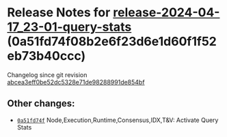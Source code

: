 Release Notes for [**release-2024-04-17\_23-01-query-stats**](https://github.com/dfinity/ic/tree/release-2024-04-17_23-01-query-stats) (0a51fd74f08b2e6f23d6e1d60f1f52eb73b40ccc)
=================================================================================================================================================================================

Changelog since git revision [abcea3eff0be52dc5328e71de98288991de854bf](https://dashboard.internetcomputer.org/release/abcea3eff0be52dc5328e71de98288991de854bf)

Other changes:
--------------

* [`0a51fd74f`](https://github.com/dfinity/ic/commit/0a51fd74f) Node,Execution,Runtime,Consensus,IDX,T&V: Activate Query Stats
